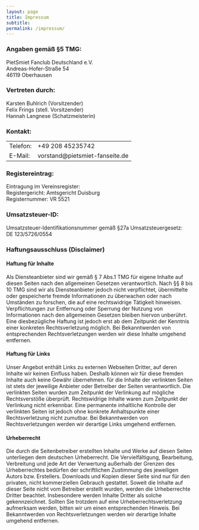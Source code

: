 ```yaml
---
layout: page
title: Impressum
subtitle:
permalink: /impressum/
---
```



### Angaben gemäß §5 TMG:
PietSmiet Fanclub Deutschland e.V.<br/>
Andreas-Hofer-Straße 54<br/>
46119 Oberhausen

### Vertreten durch:
Karsten Buhlrich (Vorsitzender)<br/>
Felix Frings (stell. Vorsitzender)<br/>
Hannah Langnese (Schatzmeisterin)


### Kontakt:
<table class="kontaktdatentabelle">
  <tr>
    <td>Telefon:</td>
    <td>+49 208 45235742</td>
  </tr>
  <tr>
    <td>E-Mail:</td>
    <td>vorstand@pietsmiet-fanseite.de</td>
  </tr>
</table>

### Registereintrag:
Eintragung im Vereinsregister:<br/>
Registergericht: Amtsgericht Duisburg<br/>
Registernummer: VR 5521


### Umsatzsteuer-ID:
Umsatzsteuer-Identifikationsnummer gemäß §27a Umsatzsteuergesetz:<br/>
DE 123/5726/0554

### Haftungsausschluss (Disclaimer)

#### Haftung für Inhalte
Als Diensteanbieter sind wir gemäß § 7 Abs.1 TMG für eigene Inhalte auf diesen Seiten nach den allgemeinen Gesetzen verantwortlich. Nach §§ 8 bis 10 TMG sind wir als Diensteanbieter jedoch nicht verpflichtet, übermittelte oder gespeicherte fremde Informationen zu überwachen oder nach Umständen zu forschen, die auf eine rechtswidrige Tätigkeit hinweisen. Verpflichtungen zur Entfernung oder Sperrung der Nutzung von Informationen nach den allgemeinen Gesetzen bleiben hiervon unberührt. Eine diesbezügliche Haftung ist jedoch erst ab dem Zeitpunkt der Kenntnis einer konkreten Rechtsverletzung möglich. Bei Bekanntwerden von entsprechenden Rechtsverletzungen werden wir diese Inhalte umgehend entfernen.

#### Haftung für Links
Unser Angebot enthält Links zu externen Webseiten Dritter, auf deren Inhalte wir keinen Einfluss haben. Deshalb können wir für diese fremden Inhalte auch keine Gewähr übernehmen. für die Inhalte der verlinkten Seiten ist stets der jeweilige Anbieter oder Betreiber der Seiten verantwortlich. Die verlinkten Seiten wurden zum Zeitpunkt der Verlinkung auf mögliche Rechtsverstöße überprüft. Rechtswidrige Inhalte waren zum Zeitpunkt der Verlinkung nicht erkennbar. Eine permanente inhaltliche Kontrolle der verlinkten Seiten ist jedoch ohne konkrete Anhaltspunkte einer Rechtsverletzung nicht zumutbar. Bei Bekanntwerden von Rechtsverletzungen werden wir derartige Links umgehend entfernen.

#### Urheberrecht
Die durch die Seitenbetreiber erstellten Inhalte und Werke auf diesen Seiten unterliegen dem deutschen Urheberrecht. Die Vervielfältigung, Bearbeitung, Verbreitung und jede Art der Verwertung außerhalb der Grenzen des Urheberrechtes bedürfen der schriftlichen Zustimmung des jeweiligen Autors bzw. Erstellers. Downloads und Kopien dieser Seite sind nur für den privaten, nicht kommerziellen Gebrauch gestattet. Soweit die Inhalte auf dieser Seite nicht vom Betreiber erstellt wurden, werden die Urheberrechte Dritter beachtet. Insbesondere werden Inhalte Dritter als solche gekennzeichnet. Sollten Sie trotzdem auf eine Urheberrechtsverletzung aufmerksam werden, bitten wir um einen entsprechenden Hinweis. Bei Bekanntwerden von Rechtsverletzungen werden wir derartige Inhalte umgehend entfernen.
